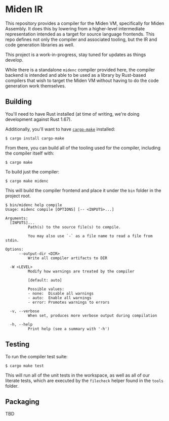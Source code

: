 # Miden IR

This repository provides a compiler for the Miden VM, specifically for Miden Assembly. 
It does this by lowering from a higher-level intermediate representation intended as
a target for source language frontends. This repo defines not only the compiler and
associated tooling, but the IR and code generation libraries as well.

This project is a work-in-progress, stay tuned for updates as things develop.

While there is a standalone `midenc` compiler provided here, the compiler backend is 
intended and able to be used as a library by Rust-based compilers that wish to target
the Miden VM without having to do the code generation work themselves.

## Building

You'll need to have Rust installed (at time of writing, we're doing development against Rust 1.67).

Additionally, you'll want to have [`cargo-make`](https://github.com/sagiegurari/cargo-make) installed:

    $ cargo install cargo-make

From there, you can build all of the tooling used for the compiler, including the compiler itself with:

    $ cargo make

To build just the compiler:

    $ cargo make midenc

This will build the compiler frontend and place it under the `bin` folder in the project root.

    $ bin/midenc help compile
    Usage: midenc compile [OPTIONS] [-- <INPUTS>...]

    Arguments:
      [INPUTS]...
              Path(s) to the source file(s) to compile.

              You may also use `-` as a file name to read a file from stdin.

    Options:
          --output-dir <DIR>
              Write all compiler artifacts to DIR

      -W <LEVEL>
              Modify how warnings are treated by the compiler

              [default: auto]

              Possible values:
              - none:  Disable all warnings
              - auto:  Enable all warnings
              - error: Promotes warnings to errors

      -v, --verbose
              When set, produces more verbose output during compilation

      -h, --help
              Print help (see a summary with '-h')


## Testing

To run the compiler test suite:

    $ cargo make test

This will run all of the unit tests in the workspace, as well as all of our literate tests,
which are executed by the `filecheck` helper found in the `tools` folder.

## Packaging

TBD
